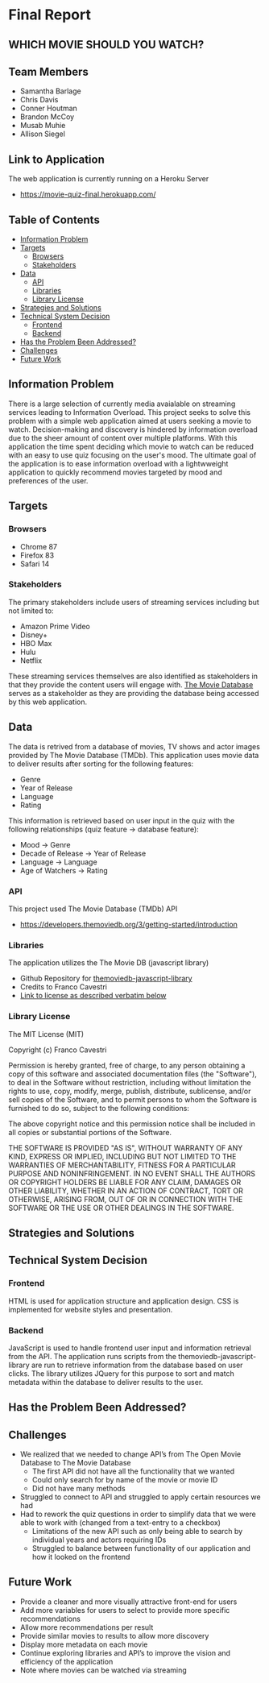 # Final Report
 
## WHICH MOVIE SHOULD YOU WATCH?

## Team Members
* Samantha Barlage
* Chris Davis 
* Conner Houtman
* Brandon McCoy
* Musab Muhie
* Allison Siegel 

## Link to Application
The web application is currently running on a Heroku Server
* https://movie-quiz-final.herokuapp.com/

## Table of Contents
* [Information Problem](##Information-Problem)
* [Targets](##Targets)
    * [Browsers](###Browsers)
    * [Stakeholders](###Stakeholders)
* [Data](##Data)
    * [API](###API)
    * [Libraries](###Libraries)
    * [Library License](###Library-License)
* [Strategies and Solutions](##Strategies-and-Solutions)
* [Technical System Decision](##Technical-System-Decision)
    * [Frontend](###Frontend)
    * [Backend](###Backend)
* [Has the Problem Been Addressed?](##Has-the-Problem-Been-Addressed?)
* [Challenges](##Challenges)
* [Future Work](##Future-Work)



## Information Problem
There is a large selection of currently media avaialable on streaming services leading to Information Overload. This project seeks to solve this problem with a simple web application aimed at users seeking a movie to watch. Decision-making and discovery is hindered by information overload due to the sheer amount of content over multiple platforms. With this application the time spent deciding which movie to watch can be reduced with an easy to use quiz focusing on the user's mood. The ultimate goal of the application is to ease information overload with a lightwweight application to quickly recommend movies targeted by mood and preferences of the user. 

## Targets
### Browsers
* Chrome 87
* Firefox 83 
* Safari 14

### Stakeholders

The primary stakeholders include users of streaming services including but not limited to:
* Amazon Prime Video
* Disney+
* HBO Max
* Hulu
* Netflix

These streaming services themselves are also identified as stakeholders in that they provide the content users will engage with. [The Movie Database](https://www.themoviedb.org) serves as a stakeholder as they are providing the database being accessed by this web application.

## Data
The data is retrived from a database of movies, TV shows and actor images provided by The Movie Database (TMDb). This application uses movie data to deliver results after sorting for the following features:
* Genre
* Year of Release
* Language
* Rating

This information is retrieved based on user input in the quiz with the following relationships (quiz feature -> database feature):
* Mood -> Genre
* Decade of Release -> Year of Release
* Language -> Language
* Age of Watchers -> Rating


### API
This project used The Movie Database (TMDb) API
* https://developers.themoviedb.org/3/getting-started/introduction

### Libraries
The application utilizes the The Movie DB (javascript library) 
* Github Repository for [themoviedb-javascript-library](https://github.com/cavestri/themoviedb-javascript-library/) 
* Credits to Franco Cavestri 
* [Link to license as described verbatim below](https://github.com/cavestri/themoviedb-javascript-library/#licence)

### Library License

The MIT License (MIT)

Copyright (c) Franco Cavestri

Permission is hereby granted, free of charge, to any person obtaining a copy of this software and associated documentation files (the "Software"), to deal in the Software without restriction, including without limitation the rights to use, copy, modify, merge, publish, distribute, sublicense, and/or sell copies of the Software, and to permit persons to whom the Software is furnished to do so, subject to the following conditions:

The above copyright notice and this permission notice shall be included in all copies or substantial portions of the Software.

THE SOFTWARE IS PROVIDED "AS IS", WITHOUT WARRANTY OF ANY KIND, EXPRESS OR IMPLIED, INCLUDING BUT NOT LIMITED TO THE WARRANTIES OF MERCHANTABILITY, FITNESS FOR A PARTICULAR PURPOSE AND NONINFRINGEMENT. IN NO EVENT SHALL THE AUTHORS OR COPYRIGHT HOLDERS BE LIABLE FOR ANY CLAIM, DAMAGES OR OTHER LIABILITY, WHETHER IN AN ACTION OF CONTRACT, TORT OR OTHERWISE, ARISING FROM, OUT OF OR IN CONNECTION WITH THE SOFTWARE OR THE USE OR OTHER DEALINGS IN THE SOFTWARE.

## Strategies and Solutions



## Technical System Decision
### Frontend
HTML is used for application structure and application design. CSS is implemented for website styles and presentation.

### Backend
JavaScript is used to handle frontend user input and information retrieval from the API. The application runs scripts from the themoviedb-javascript-library are run to retrieve information from the database based on user clicks. The library utilizes JQuery for this purpose to sort and match metadata within the database to deliver results to the user. 

## Has the Problem Been Addressed?

## Challenges
* We realized that we needed to change API’s from The Open Movie Database to The Movie Database
    * The first API did not have all the functionality that we wanted
    * Could only search for by name of the movie or movie ID
    * Did not have many methods
* Struggled to connect to API and struggled to apply certain resources we had
* Had to rework the quiz questions in order to simplify data that we were able to work with (changed from a text-entry to a checkbox)
    * Limitations of the new API such as only being able to search by individual years and actors requiring IDs
    * Struggled to balance between functionality of our application and how it looked on the frontend

## Future Work
* Provide a cleaner and more visually attractive front-end for users
* Add more variables for users to select to provide more specific recommendations
* Allow more recommendations per result
* Provide similar movies to results to allow more discovery
* Display more metadata on each movie
* Continue exploring libraries and API’s to improve the vision and efficiency of the application
* Note where movies can be watched via streaming



